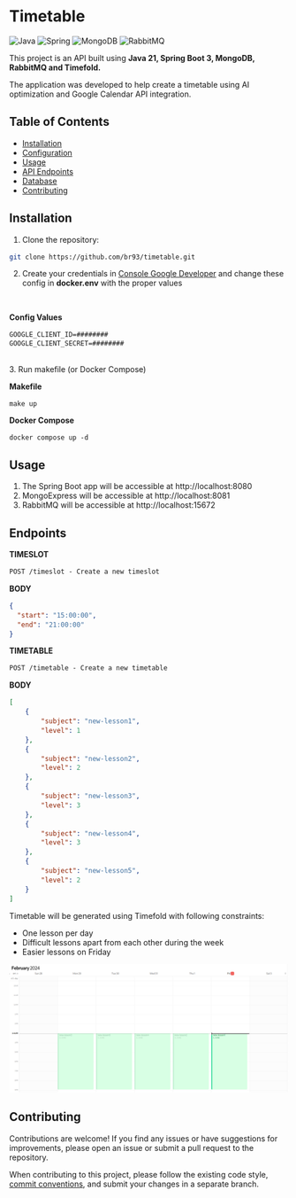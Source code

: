 
# Timetable

![Java](https://img.shields.io/badge/java-%23ED8B00.svg?style=for-the-badge&logo=openjdk&logoColor=white)
![Spring](https://img.shields.io/badge/spring-%236DB33F.svg?style=for-the-badge&logo=spring&logoColor=white)
![MongoDB](https://img.shields.io/badge/MongoDB-%234ea94b.svg?style=for-the-badge&logo=mongodb&logoColor=white)
![RabbitMQ](https://img.shields.io/badge/Rabbitmq-FF6600?style=for-the-badge&logo=rabbitmq&logoColor=white)

This project is an API built using **Java 21, Spring Boot 3, MongoDB, RabbitMQ and Timefold.**

The application was developed to help create a timetable using AI optimization and Google Calendar API integration.

## Table of Contents

- [Installation](#installation)
- [Configuration](#configuration)
- [Usage](#usage)
- [API Endpoints](#api-endpoints)
- [Database](#database)
- [Contributing](#contributing)

## Installation

1. Clone the repository:

```bash
git clone https://github.com/br93/timetable.git
```

2. Create your credentials in [Console Google Developer](https://console.cloud.google.com/apis/dashboard) and change these config in **docker.env** with the proper values
<br>

**Config Values**

```docker.env
GOOGLE_CLIENT_ID=########
GOOGLE_CLIENT_SECRET=########
```
<br>
3. Run makefile (or Docker Compose)
<br>

**Makefile**
```
make up
```

**Docker Compose**
```
docker compose up -d
```

## Usage

1. The Spring Boot app will be accessible at http://localhost:8080
2. MongoExpress will be accessible at http://localhost:8081
3. RabbitMQ will be accessible at http://localhost:15672

## Endpoints

**TIMESLOT**
```markdown
POST /timeslot - Create a new timeslot
```

**BODY**
```json
{
  "start": "15:00:00",
  "end": "21:00:00"
}
```

**TIMETABLE**
```markdown
POST /timetable - Create a new timetable
```

**BODY**
```json
[
	{
		"subject": "new-lesson1",
		"level": 1
	},
	{
		"subject": "new-lesson2",
		"level": 2
	},
	{
		"subject": "new-lesson3",
		"level": 3
	},
	{
		"subject": "new-lesson4",
		"level": 3
	},
	{
		"subject": "new-lesson5",
		"level": 2
	}
]
```
Timetable will be generated using Timefold with following constraints:
- One lesson per day
- Difficult lessons apart from each other during the week
- Easier lessons on Friday

![Timetable](https://raw.githubusercontent.com/br93/timetable/main/doc/calendar.png)

## Contributing

Contributions are welcome! If you find any issues or have suggestions for improvements, please open an issue or submit a pull request to the repository.

When contributing to this project, please follow the existing code style, [commit conventions](https://www.conventionalcommits.org/en/v1.0.0/), and submit your changes in a separate branch.



